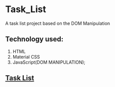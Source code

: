 # Task_List
A task list project based on the DOM Manipulation

## Technology used:
1. HTML
2. Material CSS
3. JavaScript(DOM MANIPULATION);


## [Task List](https://gerardinhoo.github.io/Task_List/) 


